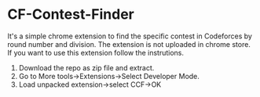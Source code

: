 # CF-Contest-Finder

It's a simple chrome extension to find the specific contest in Codeforces by round number and division.
The extension is not uploaded in chrome store. If you want to use this extension follow the instrutions.

1. Download the repo as zip file and extract.
2. Go to More tools->Extensions->Select Developer Mode.
3. Load unpacked extension->select CCF->OK
